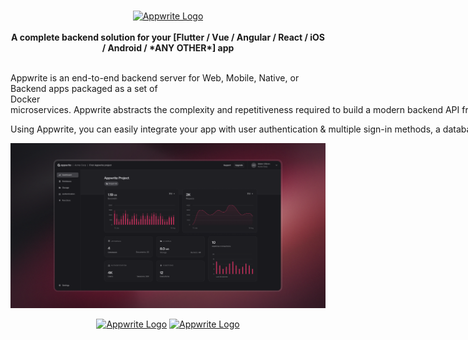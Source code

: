 <br />
<p align="center">
    <a href="https://appwrite.io" target="_blank"><img width="260" height="39" src="https://appwrite.io/images/appwrite.svg" alt="Appwrite Logo"></a>
    <br />
    <br />
    <b>A complete backend solution for your [Flutter / Vue / Angular / React / iOS / Android / *ANY OTHER*] app</b>
    <br />
    <br />
</p>

Appwrite is an end-to-end backend server for Web, Mobile, Native, or Backend apps packaged as a set of Docker<nobr> microservices. Appwrite abstracts the complexity and repetitiveness required to build a modern backend API from scratch and allows you to build secure apps faster.

Using Appwrite, you can easily integrate your app with user authentication & multiple sign-in methods, a database for storing and querying users and team data, storage and file management, image manipulation, Cloud Functions, and [more services](https://appwrite.io/docs).

![Appwrite](https://raw.githubusercontent.com/appwrite/appwrite/master/public/images/github.png)

<p align="center">
    <a href="https://appwrite.io/discord" target="_blank"><img height="25" src="https://img.shields.io/badge/-Join Our Discord Server-f02e65?style=plastic&logo=Discord&logoColor=white" alt="Appwrite Logo"></a>
    <a href="https://appwrite.io/company/careers" target="_blank"><img height="25" src="https://img.shields.io/badge/-We're Hiring!-f02e65?style=plastic&logo=Appwrite&logoColor=white" alt="Appwrite Logo"></a>
</p>
